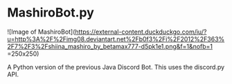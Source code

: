 # MashiroBot.py

![Image of MashiroBot](https://external-content.duckduckgo.com/iu/?u=http%3A%2F%2Fimg08.deviantart.net%2Fb0f3%2Fi%2F2012%2F363%2F7%2F3%2Fshiina_mashiro_by_betamax777-d5pk1e1.png&f=1&nofb=1 =250x250)

A Python version of the previous Java Discord Bot. This uses the discord.py API.
